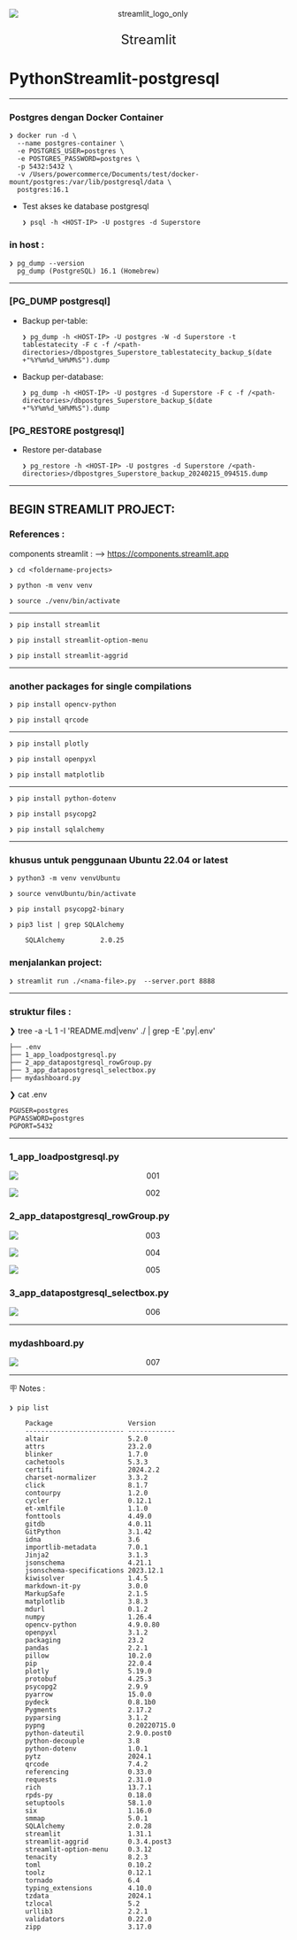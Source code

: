 <p align="center">
    <img src="./gambar-petunjuk/streamlit_logo_only.png" alt="streamlit_logo_only" style="display: block; margin: 0 auto;">
</p>
<font size="+2">
<p align="center">Streamlit</p>
</font>

# PythonStreamlit-postgresql
---

### Postgres dengan Docker Container

    ❯ docker run -d \
      --name postgres-container \
      -e POSTGRES_USER=postgres \
      -e POSTGRES_PASSWORD=postgres \
      -p 5432:5432 \
      -v /Users/powercommerce/Documents/test/docker-mount/postgres:/var/lib/postgresql/data \
      postgres:16.1

- Test akses ke database postgresql

      ❯ psql -h <HOST-IP> -U postgres -d Superstore

### in host :

    ❯ pg_dump --version
      pg_dump (PostgreSQL) 16.1 (Homebrew)



---


### [PG_DUMP postgresql]

- Backup per-table:

      ❯ pg_dump -h <HOST-IP> -U postgres -W -d Superstore -t tablestatecity -F c -f /<path-directories>/dbpostgres_Superstore_tablestatecity_backup_$(date +"%Y%m%d_%H%M%S").dump

- Backup per-database:

      ❯ pg_dump -h <HOST-IP> -U postgres -d Superstore -F c -f /<path-directories>/dbpostgres_Superstore_backup_$(date +"%Y%m%d_%H%M%S").dump


### [PG_RESTORE postgresql]

- Restore per-database

      ❯ pg_restore -h <HOST-IP> -U postgres -d Superstore /<path-directories>/dbpostgres_Superstore_backup_20240215_094515.dump

---


## BEGIN STREAMLIT PROJECT:

### References : 
components streamlit : --> https://components.streamlit.app

    ❯ cd <foldername-projects>

    ❯ python -m venv venv

    ❯ source ./venv/bin/activate


---

    ❯ pip install streamlit

    ❯ pip install streamlit-option-menu

    ❯ pip install streamlit-aggrid

---

### another packages for single compilations

    ❯ pip install opencv-python

    ❯ pip install qrcode

---

    ❯ pip install plotly 

    ❯ pip install openpyxl

    ❯ pip install matplotlib 


---

    ❯ pip install python-dotenv

    ❯ pip install psycopg2

    ❯ pip install sqlalchemy


---

### khusus untuk penggunaan Ubuntu 22.04 or latest

    ❯ python3 -m venv venvUbuntu

    ❯ source venvUbuntu/bin/activate

    ❯ pip install psycopg2-binary

    ❯ pip3 list | grep SQLAlchemy

        SQLAlchemy         2.0.25


### menjalankan project:

    ❯ streamlit run ./<nama-file>.py  --server.port 8888


---

### struktur files :

  ❯ tree -a -L 1 -I 'README.md|venv' ./ | grep -E '.py|.env'

    ├── .env
    ├── 1_app_loadpostgresql.py
    ├── 2_app_datapostgresql_rowGroup.py
    ├── 3_app_datapostgresql_selectbox.py
    ├── mydashboard.py

  ❯ cat .env

    PGUSER=postgres
    PGPASSWORD=postgres
    PGPORT=5432

---

### 1_app_loadpostgresql.py
<p align="center">
    <img src="./gambar-petunjuk/ss_001.png" alt="001" style="display: block; margin: 0 auto;">
</p>

<p align="center">
    <img src="./gambar-petunjuk/ss_002.png" alt="002" style="display: block; margin: 0 auto;">
</p>


### 2_app_datapostgresql_rowGroup.py
<p align="center">
    <img src="./gambar-petunjuk/ss_003.png" alt="003" style="display: block; margin: 0 auto;">
</p>
<p align="center">
    <img src="./gambar-petunjuk/ss_004.png" alt="004" style="display: block; margin: 0 auto;">
</p>
<p align="center">
    <img src="./gambar-petunjuk/ss_005.png" alt="005" style="display: block; margin: 0 auto;">
</p>

### 3_app_datapostgresql_selectbox.py
<p align="center">
    <img src="./gambar-petunjuk/ss_006.png" alt="006" style="display: block; margin: 0 auto;">
</p>

---

### mydashboard.py
<p align="center">
    <img src="./gambar-petunjuk/ss_007.png" alt="007" style="display: block; margin: 0 auto;">
</p>


---

&#x1FAA7; Notes : 

    ❯ pip list

        Package                   Version
        ------------------------- ------------
        altair                    5.2.0
        attrs                     23.2.0
        blinker                   1.7.0
        cachetools                5.3.3
        certifi                   2024.2.2
        charset-normalizer        3.3.2
        click                     8.1.7
        contourpy                 1.2.0
        cycler                    0.12.1
        et-xmlfile                1.1.0
        fonttools                 4.49.0
        gitdb                     4.0.11
        GitPython                 3.1.42
        idna                      3.6
        importlib-metadata        7.0.1
        Jinja2                    3.1.3
        jsonschema                4.21.1
        jsonschema-specifications 2023.12.1
        kiwisolver                1.4.5
        markdown-it-py            3.0.0
        MarkupSafe                2.1.5
        matplotlib                3.8.3
        mdurl                     0.1.2
        numpy                     1.26.4
        opencv-python             4.9.0.80
        openpyxl                  3.1.2
        packaging                 23.2
        pandas                    2.2.1
        pillow                    10.2.0
        pip                       22.0.4
        plotly                    5.19.0
        protobuf                  4.25.3
        psycopg2                  2.9.9
        pyarrow                   15.0.0
        pydeck                    0.8.1b0
        Pygments                  2.17.2
        pyparsing                 3.1.2
        pypng                     0.20220715.0
        python-dateutil           2.9.0.post0
        python-decouple           3.8
        python-dotenv             1.0.1
        pytz                      2024.1
        qrcode                    7.4.2
        referencing               0.33.0
        requests                  2.31.0
        rich                      13.7.1
        rpds-py                   0.18.0
        setuptools                58.1.0
        six                       1.16.0
        smmap                     5.0.1
        SQLAlchemy                2.0.28
        streamlit                 1.31.1
        streamlit-aggrid          0.3.4.post3
        streamlit-option-menu     0.3.12
        tenacity                  8.2.3
        toml                      0.10.2
        toolz                     0.12.1
        tornado                   6.4
        typing_extensions         4.10.0
        tzdata                    2024.1
        tzlocal                   5.2
        urllib3                   2.2.1
        validators                0.22.0
        zipp                      3.17.0